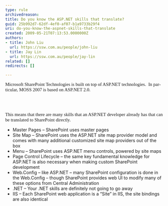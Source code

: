 ```yaml
---
type: rule
archivedreason: 
title: Do you know the ASP.NET skills that translate?
guid: 25b992d7-62df-4ef0-af07-b1a9733b29f4
uri: do-you-know-the-aspnet-skills-that-translate
created: 2009-05-21T07:13:53.0000000Z
authors:
- title: John Liu
  url: https://ssw.com.au/people/john-liu
- title: Jay Lin
  url: https://ssw.com.au/people/jay-lin
related: []
redirects: []

---
```




  <span lang="EN-AU" style="font-family&#58;'calibri','sans-serif';font-size&#58;11pt;">Microsoft SharePoint Technologies is built on top of ASP.NET technologies.&#160; In particular, MOSS 2007 is based on ASP.NET 2.0.</span>

<br><excerpt class='endintro'></excerpt><br>

  <p>
    <span lang="EN-AU" style="font-family&#58;'calibri','sans-serif';font-size&#58;11pt;">This means that there are many skills that an ASP.NET developer already has that can be translated to SharePoint directly.</span>
  </p>
<ul>
    <li>Master Pages – SharePoint uses master pages </li>
    <li>Site Map – SharePoint uses the ASP.NET site map provider model and comes with many additional customized site map providers out of the box</li>
    <li>Menu – SharePoint uses ASP.NET menu controls, powered by site maps</li>
    <li>Page Control Lifecycle – the same key fundamental knowledge for ASP.NET is also necessary when making custom SharePoint development</li>
    <li>Web.Config – like ASP.NET – many SharePoint configuration is done in the Web.Config – though SharePoint provides web UI to modify many of these options from Central Administration</li>
    <li>.NET – Your .NET skills are definitely not going to go away</li>
    <li>IIS – Each SharePoint web application is a “Site” in IIS, the site bindings are also identical</li>
</ul>




